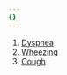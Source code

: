 ```yaml
---
{}
---
```

   
1. [Dyspnea](../../../../Pulmonary%20Medicine/01.%20Obstructive%20Lung%20Disease/Index/Signs%20%26%20Symptoms/Dyspnea.md)   
2. [Wheezing](../../../../Pulmonary%20Medicine/01.%20Obstructive%20Lung%20Disease/Index/Signs%20%26%20Symptoms/Wheezing.md)   
3. [Cough](../../../../Pulmonary%20Medicine/01.%20Obstructive%20Lung%20Disease/Index/Signs%20%26%20Symptoms/Cough.md)